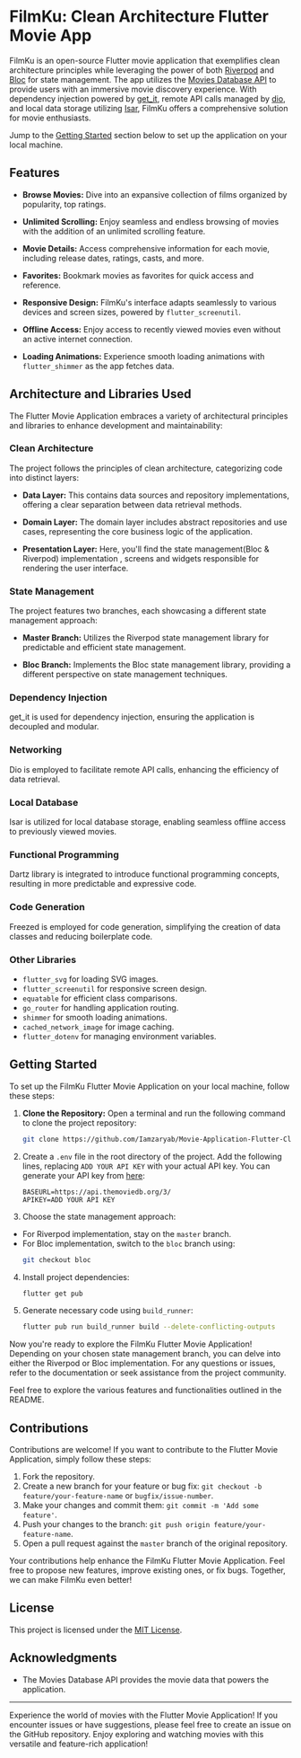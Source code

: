 # FilmKu: Clean Architecture Flutter Movie App

[//]: # (![Flutter Movie Application]&#40;/screenshots/app-screenshot.png&#41; )

FilmKu is an open-source Flutter movie application that exemplifies clean architecture principles while leveraging the power of both [Riverpod](https://pub.dev/packages/flutter_bloc) and [Bloc](https://pub.dev/packages/flutter_bloc) for state management. The app utilizes the [Movies Database API](https://developer.themoviedb.org/docs) to provide users with an immersive movie discovery experience. With dependency injection powered by [get_it](https://pub.dev/packages/get_it), remote API calls managed by [dio](https://pub.dev/packages/dio), and local data storage utilizing [Isar](https://pub.dev/packages/isar), FilmKu offers a comprehensive solution for movie enthusiasts.

[//]: # (Insert Getting Started Hyperlink Here)
Jump to the [Getting Started](#getting-started) section below to set up the application on your local machine.

## Features

- **Browse Movies:** Dive into an expansive collection of films organized by popularity, top ratings.

- **Unlimited Scrolling:** Enjoy seamless and endless browsing of movies with the addition of an unlimited scrolling feature.

- **Movie Details:** Access comprehensive information for each movie, including release dates, ratings, casts, and more.


- **Favorites:** Bookmark movies as favorites for quick access and reference.

- **Responsive Design:** FilmKu's interface adapts seamlessly to various devices and screen sizes, powered by `flutter_screenutil`.

- **Offline Access:** Enjoy access to recently viewed movies even without an active internet connection.

- **Loading Animations:** Experience smooth loading animations with `flutter_shimmer` as the app fetches data.



## Architecture and Libraries Used

The Flutter Movie Application embraces a variety of architectural principles and libraries to enhance development and maintainability:

### Clean Architecture

The project follows the principles of clean architecture, categorizing code into distinct layers:

- **Data Layer:** This contains data sources and repository implementations, offering a clear separation between data retrieval methods.

- **Domain Layer:** The domain layer includes abstract repositories and use cases, representing the core business logic of the application.

- **Presentation Layer:** Here, you'll find the state management(Bloc & Riverpod) implementation , screens and widgets responsible for rendering the user interface.

### State Management

The project features two branches, each showcasing a different state management approach:

- **Master Branch:** Utilizes the Riverpod state management library for predictable and efficient state management.

- **Bloc Branch:** Implements the Bloc state management library, providing a different perspective on state management techniques.

### Dependency Injection

get_it is used for dependency injection, ensuring the application is decoupled and modular.

### Networking

Dio is employed to facilitate remote API calls, enhancing the efficiency of data retrieval.

### Local Database

Isar is utilized for local database storage, enabling seamless offline access to previously viewed movies.

### Functional Programming

Dartz library is integrated to introduce functional programming concepts, resulting in more predictable and expressive code.

### Code Generation

Freezed is employed for code generation, simplifying the creation of data classes and reducing boilerplate code.

### Other Libraries

- `flutter_svg` for loading SVG images.
- `flutter_screenutil` for responsive screen design.
- `equatable` for efficient class comparisons.
- `go_router` for handling application routing.
- `shimmer` for smooth loading animations.
- `cached_network_image` for image caching.
- `flutter_dotenv` for managing environment variables.

## Getting Started
To set up the FilmKu Flutter Movie Application on your local machine, follow these steps:

1. **Clone the Repository:** Open a terminal and run the following command to clone the project repository:

   ```bash
   git clone https://github.com/Iamzaryab/Movie-Application-Flutter-Clean-Architecture.git
2. Create a `.env` file in the root directory of the project. Add the following lines, replacing `ADD YOUR API KEY` with your actual API key. You can generate your API key from [here](https://www.themoviedb.org/settings/api):

   ```
   BASEURL=https://api.themoviedb.org/3/
   APIKEY=ADD YOUR API KEY
   ```
3. Choose the state management approach:
- For Riverpod implementation, stay on the `master` branch.
- For Bloc implementation, switch to the `bloc` branch using:
  ```bash
  git checkout bloc
  ```
4. Install project dependencies:
   ```bash
   flutter get pub
   ```
5. Generate necessary code using `build_runner`:
   ```bash
   flutter pub run build_runner build --delete-conflicting-outputs
   ```
Now you're ready to explore the FilmKu Flutter Movie Application! Depending on your chosen state management branch, you can delve into either the Riverpod or Bloc implementation. For any questions or issues, refer to the documentation or seek assistance from the project community.

Feel free to explore the various features and functionalities outlined in the README.
## Contributions

Contributions are welcome! If you want to contribute to the Flutter Movie Application, simply follow these steps:

1. Fork the repository.
2. Create a new branch for your feature or bug fix: `git checkout -b feature/your-feature-name` or `bugfix/issue-number`.
3. Make your changes and commit them: `git commit -m 'Add some feature'`.
4. Push your changes to the branch: `git push origin feature/your-feature-name`.
5. Open a pull request against the `master` branch of the original repository.

Your contributions help enhance the FilmKu Flutter Movie Application. Feel free to propose new features, improve existing ones, or fix bugs. Together, we can make FilmKu even better!

## License

This project is licensed under the [MIT License](LICENSE).

## Acknowledgments

- The Movies Database API provides the movie data that powers the application.

---

Experience the world of movies with the Flutter Movie Application! If you encounter issues or have suggestions, please feel free to create an issue on the GitHub repository. Enjoy exploring and watching movies with this versatile and feature-rich application!
